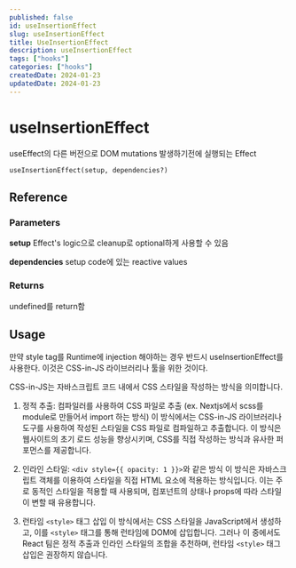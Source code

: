 ```yaml
---
published: false
id: useInsertionEffect
slug: useInsertionEffect
title: UseInsertionEffect
description: useInsertionEffect
tags: ["hooks"]
categories: ["hooks"]
createdDate: 2024-01-23
updatedDate: 2024-01-23
---
```


# useInsertionEffect

useEffect의 다른 버전으로 DOM mutations 발생하기전에 실행되는 Effect

```tsx
useInsertionEffect(setup, dependencies?)
```

## Reference

### Parameters

**setup**
Effect's logic으로 cleanup로 optional하게 사용할 수 있음

**dependencies**
setup code에 있는 reactive values

### Returns

undefined를 return함

## Usage

만약 style tag를 Runtime에 injection 해야하는 경우 반드시 useInsertionEffect를 사용한다.
이것은 CSS-in-JS 라이브러리나 툴을 위한 것이다.

CSS-in-JS는 자바스크립트 코드 내에서 CSS 스타일을 작성하는 방식을 의미합니다.

1. 정적 추출: 컴파일러를 사용하여 CSS 파일로 추출 (ex. Nextjs에서 scss를 module로 만들어서 import 하는 방식)
   이 방식에서는 CSS-in-JS 라이브러리나 도구를 사용하여 작성된 스타일을 CSS 파일로 컴파일하고 추출합니다. 이 방식은 웹사이트의 초기 로드 성능을 향상시키며, CSS를 직접 작성하는 방식과 유사한 퍼포먼스를 제공합니다.

2. 인라인 스타일: `<div style={{ opacity: 1 }}>`와 같은 방식
   이 방식은 자바스크립트 객체를 이용하여 스타일을 직접 HTML 요소에 적용하는 방식입니다. 이는 주로 동적인 스타일을 적용할 때 사용되며, 컴포넌트의 상태나 props에 따라 스타일이 변할 때 유용합니다.

3. 런타임 `<style>` 태그 삽입
   이 방식에서는 CSS 스타일을 JavaScript에서 생성하고, 이를 `<style>` 태그를 통해 런타임에 DOM에 삽입합니다.
   그러나 이 중에서도 React 팀은 정적 추출과 인라인 스타일의 조합을 추천하며, 런타임 `<style>` 태그 삽입은 권장하지 않습니다.
